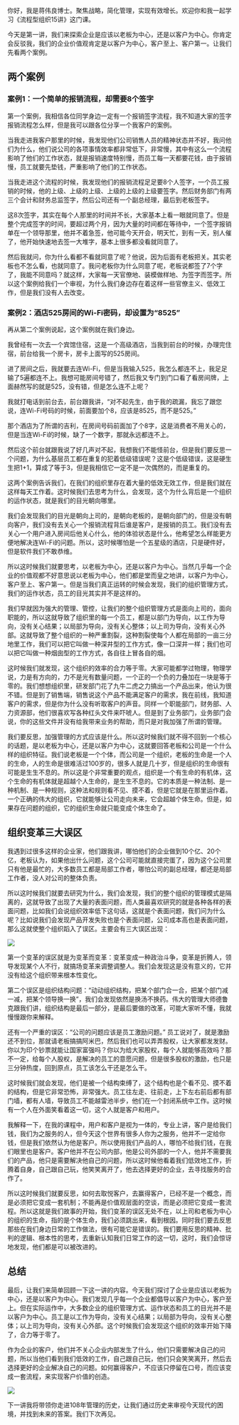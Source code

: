 你好，我是蒋伟良博士。聚焦战略，简化管理，实现有效增长。欢迎你和我一起学习《流程型组织15讲》这门课。

今天是第一讲，我们来探索企业是应该以老板为中心，还是以客户为中心。你肯定会反驳我，我们的企业价值观肯定是以客户为中心，客户至上、客户第一。让我们先看两个案例。

## 两个案例

### 案例1：一个简单的报销流程，却需要8个签字

第一个案例，我相信各位同学身边一定有一个报销签字流程，我不知道大家的签字报销流程怎么样，但是我可以跟各位分享一个我客户的案例。

当我走进我客户那里的时候，我发现他们公司销售人员的精神状态并不好，我问他们为什么，他们说公司的各项事情效率都非常低下，非常慢，其中有这么一个流程影响了他们的工作状态，就是报销速度特别慢，而员工每一天都要花钱，由于报销慢，员工就要先垫钱，严重影响了他们的工作状态。

当我走进这个流程的时候，我发现他们的报销流程足足要8个人签字，一个员工报销的时候，他的上级、上级的上级、上级的上级的上级要签字。然后财务部门有两三个会计和财务总监签字，然后公司还有一个副总经理，最后到老板签字。

这8次签字，其实在每个人那里的时间并不长，大家基本上看一眼就同意了。但是整个完成签字的时间，要超过两个月，因为大量的时间都在等待中，一个签字报销单在一个领导那里，他并不着急签，他可能今天开会，明天忙，到有一天，别人催了，他开始快速地去签一大堆字，基本上很多都没看就同意了。

然后我就问，你为什么看都不看就同意了呢？他说，因为后面有老板把关。其实老板也不怎么看，也就同意了。我问老板你为什么同意了呢，老板说都签了7个字了，我能不同意吗？就这样，大家每一天官僚地、装模做样地、为签字而签字。所以这个案例给我们一个审视，为什么我们身边存在着这样一些官僚主义、低效工作，但是我们没有人去改变。

### 案例2：酒店525房间的Wi-Fi密码，却设置为“8525”

再从第二个案例说起，这个案例就在我们身边。

我曾经有一次去一个宾馆住宿，这是一个高级酒店，当我到前台的时候，办理完住宿，前台给我一个房卡，房卡上面写的525房间。

进了房间之后，我就要去连Wi-Fi，但是当我输入525，我怎么都连不上，我足足输了5遍都连不上。我想可能房间号错了，然后我又专门到门口看了看房间牌，上面赫然写的就是525，没有错，但是怎么连不上呢？

我就打电话到前台去，前台跟我讲，“对不起先生，由于我的疏漏，我忘了跟您说，连Wi-Fi号码的时候，前面要加个8，应该是8525，而不是525。”

那个酒店为了所谓的吉利，在房间号码前面加了个8字，这是消费者不用关心的，但是当连Wi-Fi的时候，缺了一个数字，那就永远都连不上。

然后这个前台就跟我说了好几声对不起，我想我们不能怪前台，但是我们要反思一个问题，为什么基层员工都在重复的犯着低级错误呢？这是个低级错误，这是硬生生把1+1，算成了等于3，但是我相信它一定不是一次偶然的，而是重复的。

这两个案例告诉我们，在我们的组织里存在着大量的低效无效工作，但是我们就在这样每天工作着。这时候我们去思考为什么，会发现，这个为什么背后是一个组织的运作状态，就是我们的目光朝向哪里。

我们会发现我们的目光是朝向上司的，是朝向老板的，是朝向部门的，但是没有朝向客户，我们没有去关心一个报销流程背后谁是客户，是报销的员工。我们没有去关心一个用户进入房间后他关心什么，他的体验状态是什么，他希望怎么样能更方便地解决连Wi-Fi的问题。所以，这时候哪怕是一个五星级的酒店，只是硬件好，但是软件我们不敢恭维。

所以这时候我们就要思考，以老板为中心，还是以客户为中心。当然几乎每一个企业的价值观都不好意思说以老板为中心，他们都是堂而皇之地讲，以客户为中心，客户至上、客户第一。但是当我们真正运转的时候会发现，我们的组织管理方式，我们的运作状态，员工的目光其实并不是这样的。

我们早就因为强大的管理、管控，让我们的整个组织管理方式是面向上司的，面向职能的，所以这就导致了组织里的每一个员工，都是以部门为导向，以工作为导向，没有关心结果；以局部为导向，没有关心整体；以上司为导向，没有关心外部。这就导致了整个组织的一种严重割裂，这种割裂使每个人都在局部的一亩三分地里工作，我们可以把它叫做一种深井型的工作方式，像一口深井一样；我们也可以把它叫做一种烟囱型的工作方式，各自往上冒各自的烟。

这时候我们就发现，这个组织的效率的合力等于零。大家可能都学过物理，物理学说，力是有方向的，力不是光有数量问题，一个正的一个负的力叠加在一块是等于零的。我们想想组织里，研发部门花了九牛二虎之力搞出一个产品出来，他认为很不错。但是到了销售端，销售说这个产品不能满足客户的需求，我在前线，我知道客户的需求，但是你为什么没有听取客户的声音。同样一个职能部门，财务部、人力资源部，他们很喜欢写各种红头文件来吓唬人。但是到了业务部门，业务部门会说，你的这些文件并没有给我带来业务的帮助，而只是对我加强了所谓的管理。

我们要反思，加强管理的方式应该是什么。所以这时候我们就不得不回到一个核心的话题，是以老板为中心，还是以客户为中心，这就要回答老板和公司是一个什么样的组织特征。我们说老板是一个个体，而公司是一个组织，老板的生命是一个人的生命，人的生命是很难活过100岁的，很多人就是几十岁，但是组织的生命很有可能是生生不息的。所以这是个非常重要的观点，组织是一个有生命的有机体，这个生命的有机体就是超越个人生命的，是生生不息的。它的本质是一种法制、是一种机制、是一种规则，这种法和规则看不见、摸不着，但是它就是在那里运作着。一个正确的伟大的组织，它就能够让公司走向未来，它会超越个体生命。但是，如果存在问题的组织，它的组织生命就只能变成个体生命了。

## 组织变革三大误区

我遇到过很多这样的企业家，他们跟我讲，哪怕他们的企业做到10个亿、20个亿，老板认为，如果他出什么问题，这个公司可能就直接完蛋了，因为这个公司里只有他是最忙的，大多数员工都是局部工作者，哪怕公司的副总经理，都还是局部工作者，没人对公司的整体负责。

所以这时候我们就要去研究为什么，我们会发现，我们的整个组织的管理模式是隔离的，这就导致了出现了大量的表面问题，而人类最喜欢研究的就是各种各样的表面问题，比如我们会说组织效率低下这句话，这就是个表面问题，我们问为什么呢？比如说我们会发现产品开发失败也是个表面问题，公司成本高也是表面问题，那么这就使整个组织蹈入了误区。主要会有三大误区出现：

![](https://static001.geekbang.org/resource/image/52/yy/5234f65b9988965e27f8b6136155b1yy.png?wh=2700*685)

第一个变革的误区就是为变革而变革：变革变成一种政治斗争，变革是折腾人，领导发现某个人不行，就搞场变革来调整调整人。我们会发现这是没有意义的，它并没有给这个组织带来根本性变化。

第二个误区是组织结构问题：“动动组织结构，把某个部门合一合，把某个部门减一减，把某个领导换一换”，我们会发现依然是换汤不换药。伟大的管理大师德鲁克跟我们讲，组织结构是最后一部分，是最后要做的改革，可能大家听不懂，我就慢慢跟你来解释。

还有一个严重的误区：“公司的问题应该是员工激励问题。” 员工说对了，就是激励还不到位，那就请老板搞搞阿米巴，然后我们也可以弄弄股权，让大家都发发财。你以为印个钞票就能让国家富强吗？你以为给大家股权，每个人就能够高效吗？那不一定，给每个人股权，是解决的员工的意愿问题，但是很多股权的激励，也只是三分钟热度，回到原点，员工该怎么干还是怎么干。

这时候我们就会发现，他们是被一个结构束缚了，这个结构也是个看不见、摸不着的结构，但是它非常恐怖，非常强大。员工往左走、往前走，上下左右前后都有部门墙，都有人墙，导致员工不能越雷池半步，他们在一个封闭系统中工作。这时候有一个人在外面笑看着这一切，这个人就是客户和用户。

我解释一下，在我的课程中，用户和客户是视为一体的，专业上讲，客户是给我们钱，我们为之服务的人，但今天这个世界有很多人你为之服务，他并不一定给你钱，但是我们依然认为他是客户。所以使用我们产品的人，哪怕不给我们钱，在我们眼里也是客户。客户他并不在公司内部，他是公司外部的一个人，他并不需要我们的产品，他只是需要解决他自己的问题，所以这时候他看着我们低效地工作，折腾着自身，自己跟自己玩，他笑笑离开了，他去选择更好的企业，去寻找服务的合作了。

所以这时候我们就要反思，如何去取悦客户，去赢得客户，已经不是一个概念，而是必须把它变成一套机制；不能再是价值观层面的空谈，而是必须把它变成一套流程。所以这就是我们故事的开始，我们变革的误区无处不在，以上司和老板为中心的组织的生命，指的是个体生命，我们必须跳出来，看到根因。同时我们要去反思那些在我们身边日常的工作做法，很有可能它是错误的。我们要用反思的精神、批判的逻辑、根本性的思考，去重新认知我们日常工作的这一切，这时，我们会惊讶地发现，他们都是可以被改进的。

## 总结

最后，让我们来简单回顾一下这一讲的内容。今天我们探讨了企业是应该以老板为中心，还是以客户为中心。我们发现几乎每一个企业都倡导以客户为中心，客户至上。但在实际运作中，大多数企业的组织管理方式、运作状态和员工的目光并不是以客户为中心。员工是以工作为导向，没有关心结果；以局部为导向，没有关心整体；以上司为导向，没有关心外部。这个时候我们会发现这个组织的效率开始下降了，合力等于零了。

作为企业的客户，他们并不关心企业内部发生了什么，他们只需要解决自己的问题，所以当他们看到我们低效的工作，自己跟自己玩，他们只会笑笑离开，然后去选择更好的企业解决自己的问题。如何赢得客户，不应该只停留在口号，而应该变成一套流程，来实现客户价值的创造。

![](https://static001.geekbang.org/resource/image/64/b6/644275c3d813243373d94a01695fdab6.png?wh=2457*2448)

下一讲我将带领你走进108年管理的历史，让我们通过历史来审视今天现代的困境，并找到未来的答案。我们下次再见。